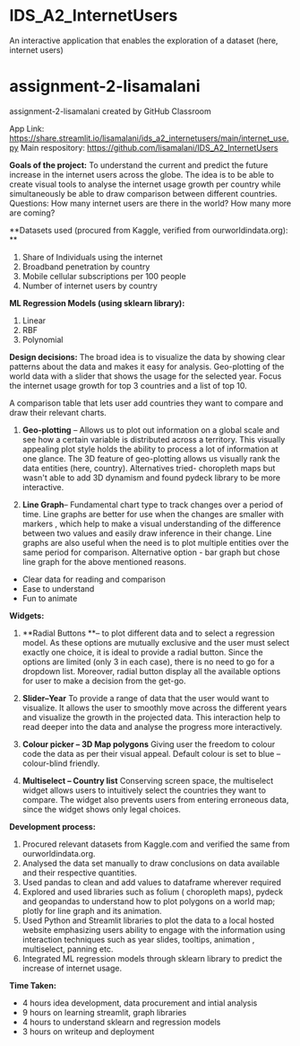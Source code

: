 # IDS_A2_InternetUsers
An interactive application that enables the exploration of a dataset (here, internet users)


# assignment-2-lisamalani
assignment-2-lisamalani created by GitHub Classroom

App Link: https://share.streamlit.io/lisamalani/ids_a2_internetusers/main/internet_use.py
Main respository: https://github.com/lisamalani/IDS_A2_InternetUsers

**Goals of the project:**
To understand the current and predict the future increase in the internet users across the globe. The idea is to be able to create visual tools to analyse the internet usage growth per country while simultaneously be able to draw comparison between different countries.
Questions: How many internet users are there in the world? How many more are coming?

**Datasets used (procured from Kaggle, verified from ourworldindata.org): **
1.	Share of Individuals using the internet
2.	Broadband penetration by country
3.	Mobile cellular subscriptions per 100 people
4.	Number of internet users by country

**ML Regression Models (using sklearn library):**
1.	Linear 
2.	RBF
3.	Polynomial

**Design decisions:**
The broad idea is to visualize the data by showing clear patterns about the data and makes it easy for analysis.
Geo-plotting of the world data with a slider that shows the usage for the selected year.
Focus the internet usage growth for top 3 countries and a list of top 10.

A comparison table that lets user add countries they want to compare and draw their relevant charts.
1.	**Geo-plotting** – Allows us to plot out information on a global scale and see how a certain variable is distributed across a territory. This visually appealing plot style holds the ability to process a lot of information at one glance.  The 3D feature of geo-plotting allows us visually rank the data entities (here, country). Alternatives tried- choropleth maps but wasn't able to add 3D dynamism and found pydeck library to be more interactive.

2.	**Line Graph**– Fundamental chart type to track changes over a period of time. Line graphs are better for use when the changes are smaller with markers , which help to make a visual understanding of the difference between two values and easily draw inference in their change. Line graphs are also useful when the need is to plot multiple entities over the same period for comparison. Alternative option - bar graph but chose line graph for the above mentioned reasons.
- Clear data for reading and comparison
- Ease to understand
- Fun to animate

**Widgets:**
1.	**Radial Buttons **– to plot different data and to select a regression model. 
As these options are mutually exclusive and the user must select exactly one choice, it is ideal to provide a radial button. Since the options are limited (only 3 in each case), there is no need to go for a dropdown list. Moreover, radial button display all the available options for user to make a decision from the get-go.

2.	**Slider–Year**
To provide a range of data that the user would want to visualize. It allows the user to smoothly move across the different years and visualize the growth in the projected data. This interaction help to read deeper into the data and analyse the progress more interactively.

3.	**Colour picker – 3D Map polygons**
Giving user the freedom to colour code the data as per their visual appeal. Default colour is set to blue – colour-blind friendly.

4.	**Multiselect – Country list**
Conserving screen space, the multiselect widget allows users to intuitively select the countries they want to compare. The widget also prevents users from entering erroneous data, since the widget shows only legal choices.

**Development process:**
1.	Procured relevant datasets from Kaggle.com and verified the same from ourworldindata.org.
2.	Analysed the data set manually to draw conclusions on data available and their respective quantities.
3.	Used pandas to clean and add values to dataframe wherever required
4.	Explored and used libraries such as folium ( choropleth maps), pydeck and geopandas to understand how to plot polygons on a world map; plotly for line graph and its animation.
5.	Used Python and Streamlit libraries to plot the data to a local hosted website emphasizing users ability to engage with the information using interaction techniques such as year slides, tooltips, animation , multiselect, panning etc. 
6.	Integrated ML regression models through sklearn library to predict the increase of internet usage.

**Time Taken:**
- 4 hours idea development, data procurement and intial analysis
- 9 hours on learning streamlit, graph libraries
- 4 hours to understand sklearn and regression models
- 3 hours on writeup and deployment
